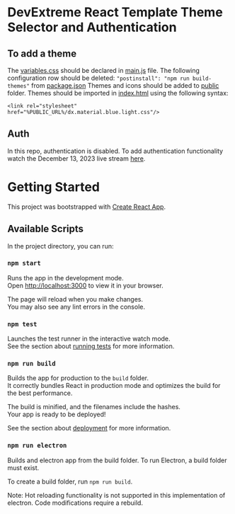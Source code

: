 # DevExtreme React Template Theme Selector and Authentication

## To add a theme

The [variables.css](react/src/themes/generated/variables.css) should be declared in [main.js](react/src/App.js) file. 
The following configuration row should be deleted: `"postinstall": "npm run build-themes"` from [package.json](react/package.json) 
Themes and icons should be added to [public](react/public) folder. Themes should be imported in [index.html](react/public/index.html) using the following syntax:
```
<link rel="stylesheet" href="%PUBLIC_URL%/dx.material.blue.light.css"/>
```

## Auth

In this repo, authentication is disabled. To add authentication functionality watch the December 13, 2023 live stream [here](https://www.youtube.com/watch?v=2epO6jGLTAE&ab_channel=DevExpress).


# Getting Started 

This project was bootstrapped with [Create React App](https://github.com/facebook/create-react-app).

## Available Scripts

In the project directory, you can run:

### `npm start`

Runs the app in the development mode.\
Open [http://localhost:3000](http://localhost:3000) to view it in your browser.

The page will reload when you make changes.\
You may also see any lint errors in the console.

### `npm test`

Launches the test runner in the interactive watch mode.\
See the section about [running tests](https://facebook.github.io/create-react-app/docs/running-tests) for more information.

### `npm run build`

Builds the app for production to the `build` folder.\
It correctly bundles React in production mode and optimizes the build for the best performance.

The build is minified, and the filenames include the hashes.\
Your app is ready to be deployed!

See the section about [deployment](https://facebook.github.io/create-react-app/docs/deployment) for more information.

### `npm run electron`

Builds and electron app from the build folder. To run Electron, a build folder must exist. 

To create a build folder, run `npm run build`.

Note: Hot reloading functionality is not supported in this implementation of electron. Code modifications require a rebuild. 

